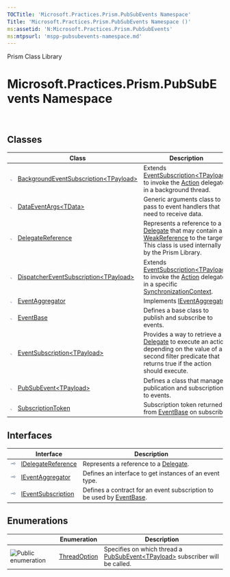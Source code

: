 ```yaml
---
TOCTitle: 'Microsoft.Practices.Prism.PubSubEvents Namespace'
Title: 'Microsoft.Practices.Prism.PubSubEvents Namespace ()'
ms:assetid: 'N:Microsoft.Practices.Prism.PubSubEvents'
ms:mtpsurl: 'mspp-pubsubevents-namespace.md'
---
```


Prism Class Library

# Microsoft.Practices.Prism.PubSubEvents Namespace

 
## Classes

<span id="classToggle"></span>
<table>

<thead>
<tr class="header">
<th> </th>
<th>Class</th>
<th>Description</th>
</tr>
</thead>
<tbody>
<tr class="odd">
<td><img src="images/public-class.gif" title="Public class" /></td>
<td><a href="backgroundeventsubscription-tpayload-class-mspp-pubsubevents.md">BackgroundEventSubscription&lt;TPayload&gt;</a></td>
<td><div class="summary">
Extends <a href="eventsubscription-tpayload-class-mspp-pubsubevents.md">EventSubscription&lt;TPayload&gt;</a> to invoke the <a href="eventsubscription-tpayload-action-property-mspp-pubsubevents.md">Action</a> delegate in a background thread.
</div></td>
</tr>
<tr class="even">
<td><img src="images/public-class.gif" title="Public class" /></td>
<td><a href="dataeventargs-tdata-class-mspp-pubsubevents.md">DataEventArgs&lt;TData&gt;</a></td>
<td><div class="summary">
Generic arguments class to pass to event handlers that need to receive data.
</div></td>
</tr>
<tr class="odd">
<td><img src="images/public-class.gif" title="Public class" /></td>
<td><a href="delegatereference-class-mspp-pubsubevents.md">DelegateReference</a></td>
<td><div class="summary">
Represents a reference to a <a href="http://msdn.microsoft.com/en-us/library/y22acf51">Delegate</a> that may contain a <a href="http://msdn.microsoft.com/en-us/library/hbh8w2zd">WeakReference</a> to the target. This class is used internally by the Prism Library.
</div></td>
</tr>
<tr class="even">
<td><img src="images/public-class.gif" title="Public class" /></td>
<td><a href="dispatchereventsubscription-tpayload-class-mspp-pubsubevents.md">DispatcherEventSubscription&lt;TPayload&gt;</a></td>
<td><div class="summary">
Extends <a href="eventsubscription-tpayload-class-mspp-pubsubevents.md">EventSubscription&lt;TPayload&gt;</a> to invoke the <a href="eventsubscription-tpayload-action-property-mspp-pubsubevents.md">Action</a> delegate in a specific <a href="http://msdn.microsoft.com/en-us/library/wx31754f">SynchronizationContext</a>.
</div></td>
</tr>
<tr class="odd">
<td><img src="images/public-class.gif" title="Public class" /></td>
<td><a href="eventaggregator-class-mspp-pubsubevents.md">EventAggregator</a></td>
<td><div class="summary">
Implements <a href="ieventaggregator-interface-mspp-pubsubevents.md">IEventAggregator</a>.
</div></td>
</tr>
<tr class="even">
<td><img src="images/public-class.gif" title="Public class" /></td>
<td><a href="eventbase-class-mspp-pubsubevents.md">EventBase</a></td>
<td><div class="summary">
Defines a base class to publish and subscribe to events.
</div></td>
</tr>
<tr class="odd">
<td><img src="images/public-class.gif" title="Public class" /></td>
<td><a href="eventsubscription-tpayload-class-mspp-pubsubevents.md">EventSubscription&lt;TPayload&gt;</a></td>
<td><div class="summary">
Provides a way to retrieve a <a href="http://msdn.microsoft.com/en-us/library/y22acf51">Delegate</a> to execute an action depending on the value of a second filter predicate that returns true if the action should execute.
</div></td>
</tr>
<tr class="even">
<td><img src="images/public-class.gif" title="Public class" /></td>
<td><a href="pubsubevent-tpayload-class-mspp-pubsubevents.md">PubSubEvent&lt;TPayload&gt;</a></td>
<td><div class="summary">
Defines a class that manages publication and subscription to events.
</div></td>
</tr>
<tr class="odd">
<td><img src="images/public-class.gif" title="Public class" /></td>
<td><a href="subscriptiontoken-class-mspp-pubsubevents.md">SubscriptionToken</a></td>
<td><div class="summary">
Subscription token returned from <a href="eventbase-class-mspp-pubsubevents.md">EventBase</a> on subscribe.
</div></td>
</tr>
</tbody>
</table>

## Interfaces

<span id="interfaceToggle"></span>
<table>

<thead>
<tr class="header">
<th> </th>
<th>Interface</th>
<th>Description</th>
</tr>
</thead>
<tbody>
<tr class="odd">
<td><img src="images/public-interface.gif" title="Public interface" /></td>
<td><a href="idelegatereference-interface-mspp-pubsubevents.md">IDelegateReference</a></td>
<td><div class="summary">
Represents a reference to a <a href="http://msdn.microsoft.com/en-us/library/y22acf51">Delegate</a>.
</div></td>
</tr>
<tr class="even">
<td><img src="images/public-interface.gif" title="Public interface" /></td>
<td><a href="ieventaggregator-interface-mspp-pubsubevents.md">IEventAggregator</a></td>
<td><div class="summary">
Defines an interface to get instances of an event type.
</div></td>
</tr>
<tr class="odd">
<td><img src="images/public-interface.gif" title="Public interface" /></td>
<td><a href="ieventsubscription-interface-mspp-pubsubevents.md">IEventSubscription</a></td>
<td><div class="summary">
Defines a contract for an event subscription to be used by <a href="eventbase-class-mspp-pubsubevents.md">EventBase</a>.
</div></td>
</tr>
</tbody>
</table>

## Enumerations

<span id="enumerationToggle"></span>
<table>

<thead>
<tr class="header">
<th> </th>
<th>Enumeration</th>
<th>Description</th>
</tr>
</thead>
<tbody>
<tr class="odd">
<td><img src="https://msdn.microsoft.com/en-us/Dn683966.pubenumeration(en-us,PandP.50).gif" title="Public enumeration" /></td>
<td><a href="threadoption-enumeration-mspp-pubsubevents.md">ThreadOption</a></td>
<td><div class="summary">
Specifies on which thread a <a href="pubsubevent-tpayload-class-mspp-pubsubevents.md">PubSubEvent&lt;TPayload&gt;</a> subscriber will be called.
</div></td>
</tr>
</tbody>
</table>

